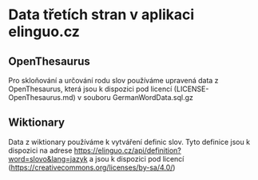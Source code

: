 # Data třetích stran v aplikaci elinguo.cz
## OpenThesaurus
Pro skloňování a určování rodu slov používáme upravená data z OpenThesaurus, která jsou k dispozici pod licencí (LICENSE-OpenThesaurus.md) v souboru GermanWordData.sql.gz
## Wiktionary
Data z wiktionary používáme k vytváření definic slov. Tyto definice jsou k dispozici na adrese https://elinguo.cz/api/definition?word=slovo&lang=jazyk a jsou k dispozici pod licencí (https://creativecommons.org/licenses/by-sa/4.0/)
